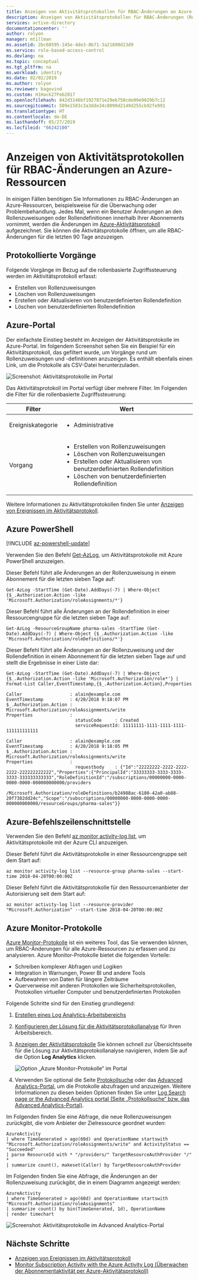 ```yaml
---
title: Anzeigen von Aktivitätsprotokollen für RBAC-Änderungen an Azure-Ressourcen | Microsoft-Dokumentation
description: Anzeigen von Aktivitätsprotokollen für RBAC-Änderungen (Role-Based Access Control, rollenbasierte Zugriffssteuerung) an Azure-Ressourcen für die letzten 90 Tage
services: active-directory
documentationcenter: ''
author: rolyon
manager: mtillman
ms.assetid: 2bc68595-145e-4de3-8b71-3a21890d13d9
ms.service: role-based-access-control
ms.devlang: na
ms.topic: conceptual
ms.tgt_pltfrm: na
ms.workload: identity
ms.date: 02/02/2019
ms.author: rolyon
ms.reviewer: bagovind
ms.custom: H1Hack27Feb2017
ms.openlocfilehash: 842d3146bf1927871e29eb750cde09e9029b7c12
ms.sourcegitcommit: 509e1583c3a3dde34c8090d2149d255cb92fe991
ms.translationtype: HT
ms.contentlocale: de-DE
ms.lasthandoff: 05/27/2019
ms.locfileid: "66242100"
---
```

# <a name="view-activity-logs-for-rbac-changes-to-azure-resources"></a>Anzeigen von Aktivitätsprotokollen für RBAC-Änderungen an Azure-Ressourcen

In einigen Fällen benötigen Sie Informationen zu RBAC-Änderungen an Azure-Ressourcen, beispielsweise für die Überwachung oder Problembehandlung. Jedes Mal, wenn ein Benutzer Änderungen an den Rollenzuweisungen oder Rollendefinitionen innerhalb Ihrer Abonnements vornimmt, werden die Änderungen im [Azure-Aktivitätsprotokoll](../azure-monitor/platform/activity-logs-overview.md) aufgezeichnet. Sie können die Aktivitätsprotokolle öffnen, um alle RBAC-Änderungen für die letzten 90 Tage anzuzeigen.

## <a name="operations-that-are-logged"></a>Protokollierte Vorgänge

Folgende Vorgänge im Bezug auf die rollenbasierte Zugriffssteuerung werden im Aktivitätsprotokoll erfasst:

- Erstellen von Rollenzuweisungen
- Löschen von Rollenzuweisungen
- Erstellen oder Aktualisieren von benutzerdefinierten Rollendefinition
- Löschen von benutzerdefinierten Rollendefinition

## <a name="azure-portal"></a>Azure-Portal

Der einfachste Einstieg besteht im Anzeigen der Aktivitätsprotokolle im Azure-Portal. Im folgendem Screenshot sehen Sie ein Beispiel für ein Aktivitätsprotokoll, das gefiltert wurde, um Vorgänge rund um Rollenzuweisungen und -definitionen anzuzeigen. Es enthält ebenfalls einen Link, um die Protokolle als CSV-Datei herunterzuladen.

![Screenshot: Aktivitätsprotokolle im Portal](./media/change-history-report/activity-log-portal.png)

Das Aktivitätsprotokoll im Portal verfügt über mehrere Filter. Im Folgenden die Filter für die rollenbasierte Zugriffssteuerung:

|Filter  |Wert  |
|---------|---------|
|Ereigniskategorie     | <ul><li>Administrative</li></ul>         |
|Vorgang     | <ul><li>Erstellen von Rollenzuweisungen</li> <li>Löschen von Rollenzuweisungen</li> <li>Erstellen oder Aktualisieren von benutzerdefinierten Rollendefinition</li> <li>Löschen von benutzerdefinierten Rollendefinition</li></ul>      |


Weitere Informationen zu Aktivitätsprotokollen finden Sie unter [Anzeigen von Ereignissen im Aktivitätsprotokoll](/azure/azure-resource-manager/resource-group-audit?toc=%2fazure%2fmonitoring-and-diagnostics%2ftoc.json).

## <a name="azure-powershell"></a>Azure PowerShell

[!INCLUDE [az-powershell-update](../../includes/updated-for-az.md)]

Verwenden Sie den Befehl [Get-AzLog](/powershell/module/Az.Monitor/Get-AzLog), um Aktivitätsprotokolle mit Azure PowerShell anzuzeigen.

Dieser Befehl führt alle Änderungen an der Rollenzuweisung in einem Abonnement für die letzten sieben Tage auf:

```azurepowershell
Get-AzLog -StartTime (Get-Date).AddDays(-7) | Where-Object {$_.Authorization.Action -like 'Microsoft.Authorization/roleAssignments/*'}
```

Dieser Befehl führt alle Änderungen an der Rollendefinition in einer Ressourcengruppe für die letzten sieben Tage auf:

```azurepowershell
Get-AzLog -ResourceGroupName pharma-sales -StartTime (Get-Date).AddDays(-7) | Where-Object {$_.Authorization.Action -like 'Microsoft.Authorization/roleDefinitions/*'}
```

Dieser Befehl führt alle Änderungen an der Rollenzuweisung und der Rollendefinition in einem Abonnement für die letzten sieben Tage auf und stellt die Ergebnisse in einer Liste dar:

```azurepowershell
Get-AzLog -StartTime (Get-Date).AddDays(-7) | Where-Object {$_.Authorization.Action -like 'Microsoft.Authorization/role*'} | Format-List Caller,EventTimestamp,{$_.Authorization.Action},Properties
```

```Example
Caller                  : alain@example.com
EventTimestamp          : 4/20/2018 9:18:07 PM
$_.Authorization.Action : Microsoft.Authorization/roleAssignments/write
Properties              :
                          statusCode     : Created
                          serviceRequestId: 11111111-1111-1111-1111-111111111111

Caller                  : alain@example.com
EventTimestamp          : 4/20/2018 9:18:05 PM
$_.Authorization.Action : Microsoft.Authorization/roleAssignments/write
Properties              :
                          requestbody    : {"Id":"22222222-2222-2222-2222-222222222222","Properties":{"PrincipalId":"33333333-3333-3333-3333-333333333333","RoleDefinitionId":"/subscriptions/00000000-0000-0000-0000-000000000000/providers
                          /Microsoft.Authorization/roleDefinitions/b24988ac-6180-42a0-ab88-20f7382dd24c","Scope":"/subscriptions/00000000-0000-0000-0000-000000000000/resourceGroups/pharma-sales"}}

```

## <a name="azure-cli"></a>Azure-Befehlszeilenschnittstelle

Verwenden Sie den Befehl [az monitor activity-log list](/cli/azure/monitor/activity-log#az-monitor-activity-log-list), um Aktivitätsprotokolle mit der Azure CLI anzuzeigen.

Dieser Befehl führt die Aktivitätsprotokolle in einer Ressourcengruppe seit dem Start auf:

```azurecli
az monitor activity-log list --resource-group pharma-sales --start-time 2018-04-20T00:00:00Z
```

Dieser Befehl führt die Aktivitätsprotokolle für den Ressourcenanbieter der Autorisierung seit dem Start auf:

```azurecli
az monitor activity-log list --resource-provider "Microsoft.Authorization" --start-time 2018-04-20T00:00:00Z
```

## <a name="azure-monitor-logs"></a>Azure Monitor-Protokolle

[Azure Monitor-Protokolle](../log-analytics/log-analytics-overview.md) ist ein weiteres Tool, das Sie verwenden können, um RBAC-Änderungen für alle Azure-Ressourcen zu erfassen und zu analysieren. Azure Monitor-Protokolle bietet die folgenden Vorteile:

- Schreiben komplexer Abfragen und Logiken
- Integration in Warnungen, Power BI und andere Tools
- Aufbewahren von Daten für längere Zeiträume
- Querverweise mit anderen Protokollen wie Sicherheitsprotokollen, Protokollen virtueller Computer und benutzerdefinierten Protokollen

Folgende Schritte sind für den Einstieg grundlegend:

1. [Erstellen eines Log Analytics-Arbeitsbereichs](../azure-monitor/learn/quick-create-workspace.md)

1. [Konfigurieren der Lösung für die Aktivitätsprotokollanalyse](../azure-monitor/platform/activity-log-collect.md#activity-logs-analytics-monitoring-solution) für Ihren Arbeitsbereich.

1. [Anzeigen der Aktivitätsprotokolle](../azure-monitor/platform/activity-log-collect.md#activity-logs-analytics-monitoring-solution) Sie können schnell zur Übersichtsseite für die Lösung zur Aktivitätsprotokollanalyse navigieren, indem Sie auf die Option **Log Analytics** klicken.

   ![Option „Azure Monitor-Protokolle“ im Portal](./media/change-history-report/azure-log-analytics-option.png)

1. Verwenden Sie optional die Seite [Protokollsuche](../log-analytics/log-analytics-log-search.md) oder das [Advanced Analytics-Portal](../azure-monitor/log-query/get-started-portal.md), um die Protokolle abzufragen und anzuzeigen. Weitere Informationen zu diesen beiden Optionen finden Sie unter [Log Search page or the Advanced Analytics portal (Seite „Protokollsuche“ bzw. das Advanced Analytics-Portal)](../azure-monitor/log-query/portals.md).

Im Folgenden finden Sie eine Abfrage, die neue Rollenzuweisungen zurückgibt, die vom Anbieter der Zielressource geordnet wurden:

```
AzureActivity
| where TimeGenerated > ago(60d) and OperationName startswith "Microsoft.Authorization/roleAssignments/write" and ActivityStatus == "Succeeded"
| parse ResourceId with * "/providers/" TargetResourceAuthProvider "/" *
| summarize count(), makeset(Caller) by TargetResourceAuthProvider
```

Im Folgenden finden Sie eine Abfrage, die Änderungen an der Rollenzuweisung zurückgibt, die in einem Diagramm angezeigt werden:

```
AzureActivity
| where TimeGenerated > ago(60d) and OperationName startswith "Microsoft.Authorization/roleAssignments"
| summarize count() by bin(TimeGenerated, 1d), OperationName
| render timechart
```

![Screenshot: Aktivitätsprotokolle im Advanced Analytics-Portal](./media/change-history-report/azure-log-analytics.png)

## <a name="next-steps"></a>Nächste Schritte
* [Anzeigen von Ereignissen im Aktivitätsprotokoll](/azure/azure-resource-manager/resource-group-audit?toc=%2fazure%2fmonitoring-and-diagnostics%2ftoc.json)
* [Monitor Subscription Activity with the Azure Activity Log (Überwachen der Abonnementaktivität per Azure-Aktivitätsprotokoll)](/azure/monitoring-and-diagnostics/monitoring-overview-activity-logs)
